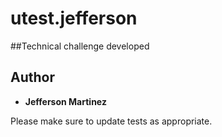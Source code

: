 # utest.jefferson

##Technical challenge developed  

## Author

- **Jefferson Martinez**

Please make sure to update tests as appropriate.
